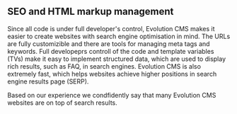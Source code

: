 ## SEO and HTML markup management ##

Since all code is under full developer's control, Evolution CMS makes it easier to create websites with search engine optimisation in mind. The URLs  are fully customizible and there are tools for managing meta tags and keywords. Full developeprs controll of the code and template variables (TVs) make it easy to implement structured data, which are used to display rich results, such as FAQ, in search engines. Evolution CMS is also extremely fast, which helps websites achieve higher positions in search engine results page (SERP).

Based on our experience we condfidently say that many Evolution CMS websites are on top of search results.
